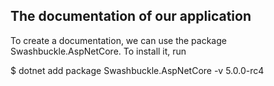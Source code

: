 ## The documentation of our application
To create a documentation, we can use the package Swashbuckle.AspNetCore. To install it, run

$ dotnet add package Swashbuckle.AspNetCore -v 5.0.0-rc4